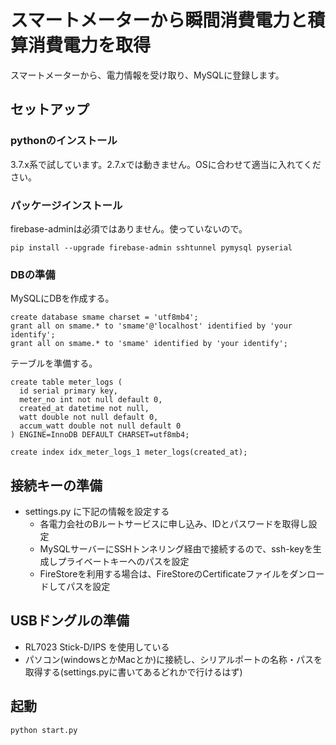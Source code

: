 # スマートメーターから瞬間消費電力と積算消費電力を取得

スマートメーターから、電力情報を受け取り、MySQLに登録します。

## セットアップ

### pythonのインストール

3.7.x系で試しています。2.7.xでは動きません。OSに合わせて適当に入れてください。

### パッケージインストール

firebase-adminは必須ではありません。使っていないので。

```
pip install --upgrade firebase-admin sshtunnel pymysql pyserial
```

### DBの準備

MySQLにDBを作成する。

```
create database smame charset = 'utf8mb4';
grant all on smame.* to 'smame'@'localhost' identified by 'your identify';
grant all on smame.* to 'smame' identified by 'your identify';
```

テーブルを準備する。

```
create table meter_logs (
  id serial primary key,
  meter_no int not null default 0,
  created_at datetime not null,
  watt double not null default 0,
  accum_watt double not null default 0
) ENGINE=InnoDB DEFAULT CHARSET=utf8mb4;

create index idx_meter_logs_1 meter_logs(created_at);
```

## 接続キーの準備

* settings.py に下記の情報を設定する
  * 各電力会社のBルートサービスに申し込み、IDとパスワードを取得し設定
  * MySQLサーバーにSSHトンネリング経由で接続するので、ssh-keyを生成しプライベートキーへのパスを設定
  * FireStoreを利用する場合は、FireStoreのCertificateファイルをダンロードしてパスを設定

## USBドングルの準備

* RL7023 Stick-D/IPS を使用している
* パソコン(windowsとかMacとか)に接続し、シリアルポートの名称・パスを取得する(settings.pyに書いてあるどれかで行けるはず)

## 起動

```
python start.py
```
